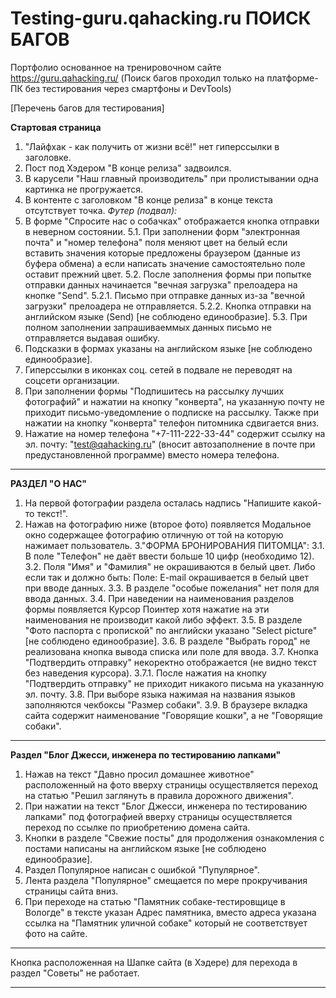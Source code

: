 # Testing-guru.qahacking.ru ПОИСК БАГОВ
Портфолио основанное на тренировочном сайте  https://guru.qahacking.ru/ 
(Поиск багов проходил только на платформе- ПК без тестирования через смартфоны и DevTools)

[Перечень багов для тестирования] 

**Стартовая страница**
1. "Лайфхак - как получить от жизни всё!" нет гиперссылки в заголовке.
2. Пост под Хэдером "В конце релиза" задвоился.
3. В карусели "Наш главный производитель" при пролистывании одна картинка не прогружается.
4. В контенте с заголовком "В конце релиза" в конце текста отсутствует точка.
   *Футер (подвал):*
5. В форме "Спросите нас о собачках" отображается кнопка отправки в неверном состоянии.
   5.1.  При заполнении форм "электронная почта" и "номер телефона" поля  меняют цвет на белый если вставить значения которые предложены браузером (данные из буфера обмена) а если написать значение самостоятельно поле оставит прежний цвет. 
   5.2. После заполнения формы при попытке отправки данных начинается "вечная загрузка" прелоадера на кнопке "Send".
       5.2.1. Письмо при отправке данных из-за "вечной загрузки" прелоадера не отправляется.
       5.2.2. Кнопка отправки на английском языке (Send) [не соблюдено единообразие].
   5.3. При полном заполнении запрашиваеммых данных письмо не отправляется выдавая ошибку.   
6. Подсказки в формах указаны на английском языке [не соблюдено единообразие].
7. Гиперссылки в иконках соц. сетей в подвале не переводят на соцсети организации.
8. При заполнении формы "Подпишитесь на рассылку лучших фотографий" и нажатии на кнопку "конверта", на указанную почту не приходит письмо-уведомление о подписке на рассылку. Также при нажатии на кнопку "конверта" телефон питомника сдвигается вниз.
9. Нажатие на номер телефона "+7-111-222-33-44" содержит ссылку на эл. почту: "test@qahacking.ru" (вносит автозаполнение в почте при предустановленной программе) вместо номера телефона.
_________________________________________
**РАЗДЕЛ "О НАС"**
1. На первой фотографии раздела осталась надпись "Напишите какой-то текст!".
2. Нажав на фотографию ниже (второе фото)  появляется Модальное окно содержащее фотографию отличную от той на которую нажимает пользователь.
3."ФОРМА БРОНИРОВАНИЯ ПИТОМЦА":
   3.1.  В поле "Телефон" не даёт ввести больше 10 цифр (необходимо 12).
   3.2. Поля "Имя" и "Фамилия" не окрашиваются в белый цвет.
     Либо если так и должно быть:
     Поле: E-mail окрашивается в белый цвет при вводе данных.
   3.3. В разделе "особые пожелания" нет поля для ввода данных. 
   3.4. При наведении на наименования разделов формы появляется Курсор Поинтер хотя нажатие на эти наименования не производит какой либо эффект. 
   3.5. В разделе "Фото паспорта с пропиской" по английски указано "Select picture"[не соблюдено единообразие].
   3.6. В разделе "Выбрать город" не реализована кнопка вывода списка или поле для ввода. 
   3.7. Кнопка "Подтвердить отправку" некоректно отображается (не видно текст без наведения курсора).
       3.7.1. После нажатия на кнопку "Подтвердить отправку" не приходит никакого письма на указанную эл. почту.
   3.8. При выборе языка нажимая на названия языков заполняются чекбоксы "Размер собаки".
   3.9. В браузере вкладка сайта содержит наименование "Говорящие кошки", а не "Говорящие собаки".
_________________________________________
**Раздел "Блог Джесси, инженера по тестированию лапками"**
1. Нажав на текст "Давно просил домашнее животное" расположенный на фото вверху страницы осуществляется переход на статью "Решил заглянуть в правила дорожного движения".
2.  При нажатии на текст "Блог Джесси, инженера по тестированию лапками" под фотографией вверху страницы осуществляется переход по ссылке по приобретению домена сайта.
3. Кнопки в разделе "Свежие посты" для продолжения ознакомления с постами написаны на английском языке [не соблюдено единообразие].
4. Раздел Популярное написан с ошибкой "Пупулярное".
5. Лента раздела "Популярное" смещается по мере прокручивания страницы сайта вниз.
6. При переходе на статью "Памятник собаке-тестировщице в Вологде" в тексте указан Адрес памятника, вместо адреса указана ссылка на "Памятник уличной собаке" который не соответствует фото на сайте.
_________________________________________
Кнопка расположенная на Шапке сайта (в Хэдере) для перехода в раздел "Советы" не работает. 
_________________________________________
